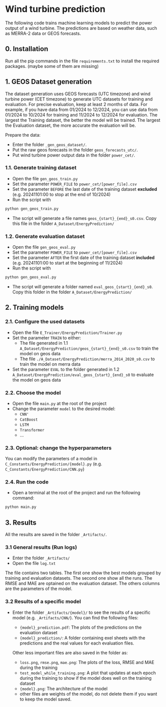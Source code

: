 
# Wind turbine prediction

The following code trains machine learning models to predict the power output of a wind turbine. The predictions are based on weather data, such as MERRA-2 data or GEOS forecasts.

## 0. Installation

Run all the pip commands in the file `requirements.txt` to install the required packages. (maybe some of them are missing)


## 1. GEOS Dataset generation

The dataset generation uses GEOS forecasts (UTC timezone) and wind turbine power (CET timezone) to generate UTC datasets for training and evaluation.
For precise evaluation, keep at least 2 months of data.
For example, if you have data from 01/2024 to 12/2024, you can use data from 01/2024 to 10/2024 for training and 11/2024 to 12/2024 for evaluation. The largest the Training dataset, the better the model will be trained. The largest the Evaluation dataset, the more accurate the evaluation will be.

Prepare the data:

- Enter the folder `_gen_geos_dataset/`. 
- Put the raw geos forecasts in the folder `geos_forecasts_utc/`.
- Put wind turbine power output data in the folder `power_cet/`.

### 1.1. Generate training dataset

- Open the file `gen_geos_train.py` 
- Set the parameter `POWER_FILE` to `power_cet/[power_file].csv`
- Set the parameter `BEFORE` the last date of the training dataset __excluded__ (e.g. 20241101:00 to stop at the end of 10/2024)
- Run the script with 
```bash 
python gen_geos_train.py
```
- The script will generate a file names `geos_{start}_{end}_s0.csv`. Copy this file in the folder `A_Dataset/EnergyPrediction/`

### 1.2. Generate evaluation dataset

- Open the file `gen_geos_eval.py`
- Set the parameter `POWER_FILE` to `power_cet/[power_file].csv`
- Set the parameter `AFTER` the first date of the training dataset __included__ (e.g. 20241101:00 to start at the beginning of 11/2024)
- Run the script with 
```bash
python gen_geos_eval.py
```
- The script will generate a folder named `eval_geos_{start}_{end}_s0`. Copy this folder in the folder `A_Dataset/EnergyPrediction/`

## 2. Training models

### 2.1. Configure the used datasets

- Open the file `E_Trainer/EnergyPrediction/Trainer.py` 
- Set the parameter `TRAIN` to either:
    - The file generated in 1.1 `A_Dataset/EnergyPrediction/geos_{start}_{end}_s0.csv` to train the model on geos data
    - The file `./A_Dataset/EnergyPrediction/merra_2014_2020_s0.csv` to train the model on merra data
- Set the parameter `EVAL` to the folder generated in 1.2 `A_Dataset/EnergyPrediction/eval_geos_{start}_{end}_s0` to evaluate the model on geos data 

### 2.2. Choose the model

- Open the file `main.py` at the root of the project
- Change the parameter `model` to the desired model:
    - `CNN'`
    - `CatBoost`
    - `LSTM`
    - `Transformer`
    - ...

### 2.3. Optional: change the hyperparameters

You can modify the parameters of a model in `C_Constants/EnergyPrediction/{model}.py` (e.g. `C_Constants/EnergyPrediction/CNN.py`)

### 2.4. Run the code

- Open a terminal at the root of the project and run the following command:
```bash
python main.py
```

## 3. Results

All the results are saved in the folder `_Artifacts/`.

### 3.1 General results (Run logs)

- Enter the folder `_Artifacts/`
- Open the file `log.txt` 

The file contains two tables. The first one show the best models grouped by training and evaluation datasets. The second one show all the runs.
The RMSE and MAE are optained on the evaluation dataset.
The others columns are the parameters of the model.

### 3.2 Results of a specific model

- Enter the folder `_Artifacts/{model}/` to see the results of a specific model (e.g. `_Artifacts/CNN/`). You can find the following files:
    - `{model}_prediction.pdf`: The plots of the predictions on the evaluation dataset
    - `{model}_prediction/`: A folder containing exel sheets with the predictions and the real values for each evaluation files.

    Other less important files are also saved in the folder as:

    - `loss.png`, `rmse.png`, `mae.png`: The plots of the loss, RMSE and MAE during the training
    - `test_model_while_training.png`: A plot that updates at each epoch during the training to show if the model does well on the training dataset
    - `{model}.png`: The architecture of the model
    - other files are weights of the model, do not delete them if you want to keep the model saved.

